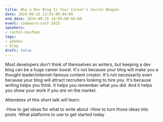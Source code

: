 ```yaml
---
title: Why a Dev Blog Is Your Career's Secret Weapon
date: 2024-09-25 13:55:00-04:00
end_date: 2024-09-25 14:05:00-04:00
event: codeword-conf-2025
speakers:
- rachel-kaufman
tags:
- webdev
- blog
draft: false
---
```


Most developers don't think of themselves as writers, but keeping a dev blog can be a huge career boost. It's not because your blog will make you a thought leader/internet-famous content creator. It's not necessarily even because your blog will attract recruiters looking to hire you. It's because writing helps you think. It helps you remember what you did. And it helps you show your work if you _are_ on the market.

Attendees of this short talk will learn:

-How to get ideas for what to write about
-How to turn those ideas into posts
-What platforms to use to get started today
